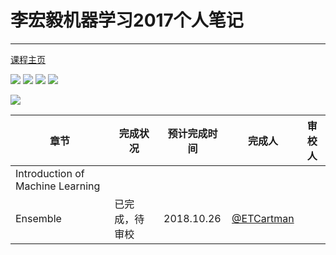 # 李宏毅机器学习2017个人笔记
---
[课程主页](http://speech.ee.ntu.edu.tw/~tlkagk/courses_ML17_2.html)

[![](https://img.shields.io/github/license/mashape/apistatus.svg)](https://github.com/ShanKeAI/ML2017-Notes/blob/master/LICENSE)
[![](https://img.shields.io/github/issues/ShanKeAI/ML2017-Notes.svg)](https://github.com/ShanKeAI/ML2017-Notes/issues)
![](https://img.shields.io/github/forks/ShanKeAI/ML2017-Notes.svg)
![](https://img.shields.io/github/stars/ShanKeAI/ML2017-Notes.svg)


[![](https://img.shields.io/github/downloads/ShanKeAI/ML2017-Notes/latest/ml-notes.pdf.svg)](https://github.com/ShanKeAI/ML2017-Notes/releases/download/v0.0/ml-notes.pdf)

| 章节 | 完成状况 | 预计完成时间 | 完成人 | 审校人 |
| --- | --- | --- | --- | --- | 
| Introduction of Machine Learning |  |  |  |  |
| Ensemble | 已完成，待审校　| 2018.10.26 | [@ETCartman](https://github.com/ETCartman)  | 

